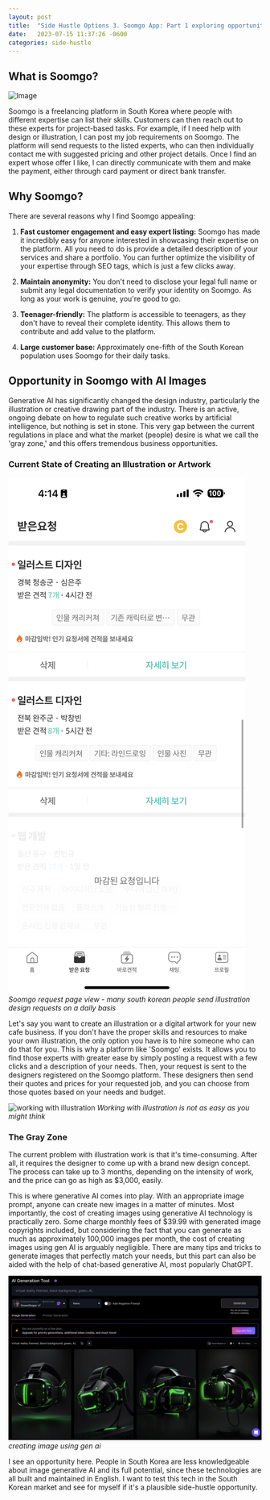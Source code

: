 ```yaml
---
layout: post
title:  "Side Hustle Options 3. Soomgo App: Part 1 exploring opportunities in South Korean market"
date:   2023-07-15 11:37:26 -0600
categories: side-hustle
---
```


## What is Soomgo?

![Image](https://i.ytimg.com/vi/JEr8I9BxlNQ/maxresdefault.jpg)

Soomgo is a freelancing platform in South Korea where people with different expertise can list their skills. Customers can then reach out to these experts for project-based tasks. For example, if I need help with design or illustration, I can post my job requirements on Soomgo. The platform will send requests to the listed experts, who can then individually contact me with suggested pricing and other project details. Once I find an expert whose offer I like, I can directly communicate with them and make the payment, either through card payment or direct bank transfer.

## Why Soomgo?

There are several reasons why I find Soomgo appealing:

1. **Fast customer engagement and easy expert listing:**
  Soomgo has made it incredibly easy for anyone interested in showcasing their expertise on the platform. All you need to do is provide a detailed description of your services and share a portfolio. You can further optimize the visibility of your expertise through SEO tags, which is just a few clicks away.

2. **Maintain anonymity:**
  You don't need to disclose your legal full name or submit any legal documentation to verify your identity on Soomgo. As long as your work is genuine, you're good to go.

3. **Teenager-friendly:**
  The platform is accessible to teenagers, as they don't have to reveal their complete identity. This allows them to contribute and add value to the platform.

4. **Large customer base:**
  Approximately one-fifth of the South Korean population uses Soomgo for their daily tasks.

## Opportunity in Soomgo with AI Images

Generative AI has significantly changed the design industry, particularly the illustration or creative drawing part of the industry. There is an active, ongoing debate on how to regulate such creative works by artificial intelligence, but nothing is set in stone. This very gap between the current regulations in place and what the market (people) desire is what we call the 'gray zone,' and this offers tremendous business opportunities.

### Current State of Creating an Illustration or Artwork

![soomgo-request](/images/soomgo.PNG)
*Soomgo request page view - many south korean people send illustration design requests on a daily basis*

Let's say you want to create an illustration or a digital artwork for your new cafe business. If you don't have the proper skills and resources to make your own illustration, the only option you have is to hire someone who can do that for you. This is why a platform like 'Soomgo' exists. It allows you to find those experts with greater ease by simply posting a request with a few clicks and a description of your needs. Then, your request is sent to the designers registered on the Soomgo platform. These designers then send their quotes and prices for your requested job, and you can choose from those quotes based on your needs and budget.

![working with illustration](https://community.adobe.com/legacyfs/online/1067562_Untitled.jpg)
*Working with illustration is not as easy as you might think*

### The Gray Zone

The current problem with illustration work is that it's time-consuming. After all, it requires the designer to come up with a brand new design concept. The process can take up to 3 months, depending on the intensity of work, and the price can go as high as $3,000, easily.

This is where generative AI comes into play. With an appropriate image prompt, anyone can create new images in a matter of minutes. Most importantly, the cost of creating images using generative AI technology is practically zero. Some charge monthly fees of $39.99 with generated image copyrights included, but considering the fact that you can generate as much as approximately 100,000 images per month, the cost of creating images using gen AI is arguably negligible. There are many tips and tricks to generate images that perfectly match your needs, but this part can also be aided with the help of chat-based generative AI, most popularly ChatGPT.

![gen ai image](/images/gen-ai-image.png)
*creating image using gen ai*

I see an opportunity here. People in South Korea are less knowledgeable about image generative AI and its full potential, since these technologies are all built and maintained in English. I want to test this tech in the South Korean market and see for myself if it's a plausible side-hustle opportunity.
